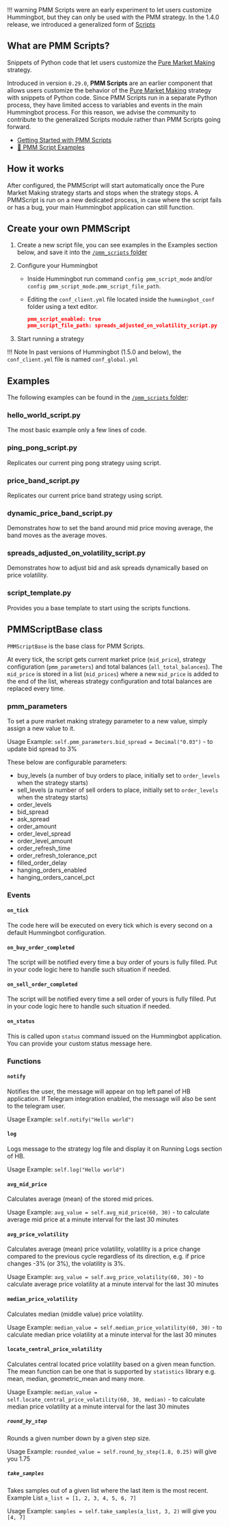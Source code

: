 !!! warning
    PMM Scripts were an early experiment to let users customize Hummingbot, but they can only be used with the PMM strategy. In the 1.4.0 release, we introduced a generalized form of [Scripts](./index.md)

## What are PMM Scripts?

Snippets of Python code that let users customize the [Pure Market Making](/strategies/pure-market-making) strategy.

Introduced in version `0.29.0`, **PMM Scripts** are an earlier component that allows users customize the behavior of the [Pure Market Making](/strategies/pure-market-making) strategy with snippets of Python code. Since PMM Scripts run in a separate Python process, they have limited access to variables and events in the main Hummingbot process. For this reason, we advise the community to contribute to the generalized Scripts module rather than PMM Scripts going forward.

- [Getting Started with PMM Scripts](pmm-scripts)
- [📁 PMM Script Examples](https://github.com/hummingbot/hummingbot/tree/master/pmm_scripts)

## How it works

After configured, the PMMScript will start automatically once the Pure Market Making strategy starts and stops when the strategy stops.
A PMMScript is run on a new dedicated process, in case where the script fails or has a bug, your main Hummingbot
application can still function.

## Create your own PMMScript

1. Create a new script file, you can see examples in the Examples section below, and save it into the [`/pmm_scripts` folder](https://github.com/hummingbot/hummingbot/tree/development/pmm_scripts)
2. Configure your Hummingbot
    * Inside Hummingbot run command `config pmm_script_mode` and/or `config pmm_script_mode.pmm_script_file_path`.
    * Editing the `conf_client.yml` file located inside the `hummingbot_conf` folder using a text editor.

        ```json
        pmm_script_enabled: true
        pmm_script_file_path: spreads_adjusted_on_volatility_script.py

        ```

3. Start running a strategy

!!! Note
    In past versions of Hummingbot (1.5.0 and below), the `conf_client.yml` file is named `conf_global.yml`

## Examples

The following examples can be found in the [`/pmm_scripts` folder](https://github.com/hummingbot/hummingbot/tree/development/pmm_scripts):

### hello_world_script.py

The most basic example only a few lines of code.

### ping_pong_script.py

Replicates our current ping pong strategy using script.

### price_band_script.py

Replicates our current price band strategy using script.

### dynamic_price_band_script.py

Demonstrates how to set the band around mid price moving average, the band moves as the average moves.

### spreads_adjusted_on_volatility_script.py

Demonstrates how to adjust bid and ask spreads dynamically based on price volatility.

### script_template.py

Provides you a base template to start using the scripts functions.

## PMMScriptBase class

`PMMScriptBase` is the base class for PMM Scripts.

At every tick, the script gets current market price (`mid_price`), strategy configuration (`pmm_parameters`) and
total balances (`all_total_balances`). The `mid_price` is stored in a list (`mid_prices`) where a new `mid_price`
is added to the end of the list, whereas strategy configuration and total balances are replaced every time.

### pmm_parameters

To set a pure market making strategy parameter to a new value, simply assign a new value to it.

Usage Example: `self.pmm_parameters.bid_spread = Decimal("0.03")` - to update bid spread to 3%

These below are configurable parameters:

* buy_levels (a number of buy orders to place, initially set to `order_levels` when the strategy starts)
* sell_levels (a number of sell orders to place, initially set to `order_levels` when the strategy starts)
* order_levels
* bid_spread
* ask_spread
* order_amount
* order_level_spread
* order_level_amount
* order_refresh_time
* order_refresh_tolerance_pct
* filled_order_delay
* hanging_orders_enabled
* hanging_orders_cancel_pct

### Events

#### `on_tick`

  The code here will be executed on every tick which is every second on a default Hummingbot configuration.

#### `on_buy_order_completed`

  The script will be notified every time a buy order of yours is fully filled. Put in your code logic here to handle such
  situation if needed.

#### `on_sell_order_completed`

  The script will be notified every time a sell order of yours is fully filled. Put in your code logic here to handle such
  situation if needed.

#### `on_status`

  This is called upon `status` command issued on the Hummingbot application. You can provide your custom status message
  here.

### Functions

#### `notify`

  Notifies the user, the message will appear on top left panel of HB application.
  If Telegram integration enabled, the message will also be sent to the telegram user.

  Usage Example: `self.notify("Hello world")`

#### `log`

  Logs message to the strategy log file and display it on Running Logs section of HB.

  Usage Example: `self.log("Hello world")`

#### `avg_mid_price`

  Calculates average (mean) of the stored mid prices.

  Usage Example: `avg_value = self.avg_mid_price(60, 30)` - to calculate average mid price at a minute interval for the
  last 30 minutes

#### `avg_price_volatility`

  Calculates average (mean) price volatility, volatility is a price change compared to the previous cycle regardless of
  its direction, e.g. if price changes -3% (or 3%), the volatility is 3%.

  Usage Example: `avg_value = self.avg_price_volatility(60, 30)` - to calculate average price volatility at a minute
  interval for the last 30 minutes

#### `median_price_volatility`

  Calculates median (middle value) price volatility.

  Usage Example: `median_value = self.median_price_volatility(60, 30)` - to calculate median price volatility at
  a minute interval for the last 30 minutes

#### `locate_central_price_volatility`

  Calculates central located price volatility based on a given mean function. The mean function can be one
  that is supported by `statistics` library e.g. mean, median, geometric_mean and many more.

  Usage Example: `median_value = self.locate_central_price_volatility(60, 30, median)` - to calculate median price
  volatility at a minute interval for the last 30 minutes

##### `round_by_step`

  Rounds a given number down by a given step size.

  Usage Example: `rounded_value = self.round_by_step(1.8, 0.25)` will give you 1.75

##### `take_samples`

  Takes samples out of a given list where the last item is the most recent.
  Example List `a_list = [1, 2, 3, 4, 5, 6, 7]`

  Usage Example: `samples = self.take_samples(a_list, 3, 2)` will give you `[4, 7]`
